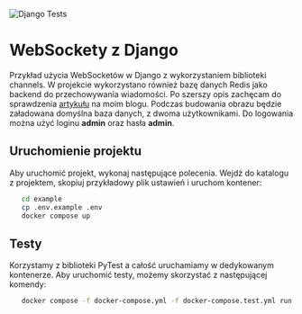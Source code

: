 ![Django Tests](https://github.com/01miru/example/actions/workflows/tests.yml/badge.svg)

WebSockety z Django
===
Przykład użycia WebSocketów w Django z wykorzystaniem biblioteki channels. W projekcie wykorzystano również bazę danych Redis jako backend do przechowywania wiadomości.
Po szerszy opis zachęcam do sprawdzenia [artykułu](https://pyjournal.pl/django-channels-i-websockety/) na moim blogu.
Podczas budowania obrazu będzie załadowana domyślna baza danych, z dwoma użytkownikami. Do logowania można użyć loginu **admin** oraz hasła **admin**.

Uruchomienie projektu
---
Aby uruchomić projekt, wykonaj następujące polecenia. Wejdź do katalogu z projektem, skopiuj przykładowy plik ustawień i uruchom kontener:

```bash
   cd example
   cp .env.example .env
   docker compose up
```

Testy
---
Korzystamy z biblioteki PyTest a całość uruchamiamy w dedykowanym kontenerze. Aby uruchomić testy, możemy skorzystać z następującej komendy:


```bash
   docker compose -f docker-compose.yml -f docker-compose.test.yml run --rm test
```
